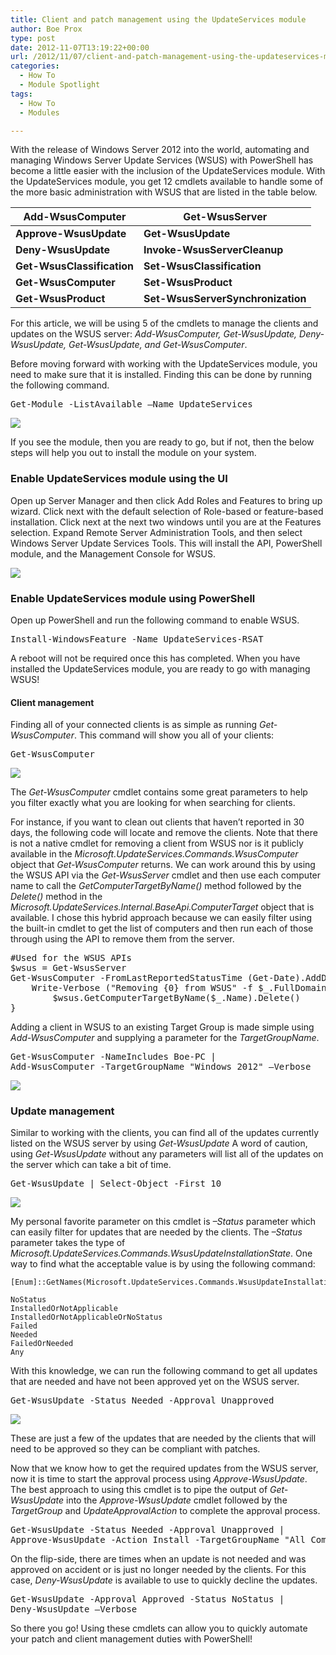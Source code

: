 ```yaml
---
title: Client and patch management using the UpdateServices module
author: Boe Prox
type: post
date: 2012-11-07T13:19:22+00:00
url: /2012/11/07/client-and-patch-management-using-the-updateservices-module/
categories:
  - How To
  - Module Spotlight
tags:
  - How To
  - Modules

---
```

With the release of Windows Server 2012 into the world, automating and managing Windows Server Update Services (WSUS) with PowerShell has become a little easier with the inclusion of the UpdateServices module. With the UpdateServices module, you get 12 cmdlets available to handle some of the more basic administration with WSUS that are listed in the table below.

| **Add-WsusComputer**       | **Get-WsusServer**                |
| -------------------------- | --------------------------------- |
| **Approve-WsusUpdate**     | **Get-WsusUpdate**                |
| **Deny-WsusUpdate**        | **Invoke-WsusServerCleanup**      |
| **Get-WsusClassification** | **Set-WsusClassification**        |
| **Get-WsusComputer**       | **Set-WsusProduct**               |
| **Get-WsusProduct**        | **Set-WsusServerSynchronization** |

For this article, we will be using 5 of the cmdlets to manage the clients and updates on the WSUS server: _Add-WsusComputer, Get-WsusUpdate, Deny-WsusUpdate, Get-WsusUpdate, and Get-WsusComputer_.

Before moving forward with working with the UpdateServices module, you need to make sure that it is installed. Finding this can be done by running the following command.

<pre class="brush: powershell; title: ; notranslate" title="">Get-Module -ListAvailable –Name UpdateServices</pre>

![](/images/BoeWsus1.png)

If you see the module, then you are ready to go, but if not, then the below steps will help you out to install the module on your system.

### Enable UpdateServices module using the UI

Open up Server Manager and then click Add Roles and Features to bring up wizard. Click next with the default selection of Role-based or feature-based installation. Click next at the next two windows until you are at the Features selection. Expand Remote Server Administration Tools, and then select Windows Server Update Services Tools. This will install the API, PowerShell module, and the Management Console for WSUS.

![](/images/BoeWsus2.png)

### Enable UpdateServices module using PowerShell

Open up PowerShell and run the following command to enable WSUS.

<pre class="brush: powershell; title: ; notranslate" title="">Install-WindowsFeature -Name UpdateServices-RSAT</pre>

A reboot will not be required once this has completed. When you have installed the UpdateServices module, you are ready to go with managing WSUS!

#### Client management

Finding all of your connected clients is as simple as running _Get-WsusComputer_. This command will show you all of your clients:

<pre class="brush: powershell; title: ; notranslate" title="">Get-WsusComputer</pre>

![](/images/BoeWsus3.png)

The _Get-WsusComputer_ cmdlet contains some great parameters to help you filter exactly what you are looking for when searching for clients.

For instance, if you want to clean out clients that haven’t reported in 30 days, the following code will locate and remove the clients. Note that there is not a native cmdlet for removing a client from WSUS nor is it publicly available in the _Microsoft.UpdateServices.Commands.WsusComputer_ object that _Get-WsusComputer_ returns. We can work around this by using the WSUS API via the _Get-WsusServer_ cmdlet and then use each computer name to call the _GetComputerTargetByName()_ method followed by the _Delete()_ method in the _Microsoft.UpdateServices.Internal.BaseApi.ComputerTarget_ object that is available. I chose this hybrid approach because we can easily filter using the built-in cmdlet to get the list of computers and then run each of those through using the API to remove them from the server.

<pre class="brush: powershell; title: ; notranslate" title="">#Used for the WSUS APIs
$wsus = Get-WsusServer
Get-WsusComputer -FromLastReportedStatusTime (Get-Date).AddDays(-30) | ForEach-Object {
	Write-Verbose ("Removing {0} from WSUS" -f $_.FullDomainName)
        $wsus.GetComputerTargetByName($_.Name).Delete()
}</pre>

Adding a client in WSUS to an existing Target Group is made simple using _Add-WsusComputer_ and supplying a parameter for the _TargetGroupName_.

<pre class="brush: powershell; title: ; notranslate" title="">Get-WsusComputer -NameIncludes Boe-PC |
Add-WsusComputer -TargetGroupName "Windows 2012" –Verbose
</pre>

![](/images/BoeWsus4.png)

### Update management

Similar to working with the clients, you can find all of the updates currently listed on the WSUS server by using _Get-WsusUpdate_ A word of caution, using _Get-WsusUpdate_ without any parameters will list all of the updates on the server which can take a bit of time.

<pre class="brush: powershell; title: ; notranslate" title="">Get-WsusUpdate | Select-Object -First 10</pre>

![](/images/BoeWsus5.png)

My personal favorite parameter on this cmdlet is _–Status_ parameter which can easily filter for updates that are needed by the clients. The _–Status_ parameter takes the type of _Microsoft.UpdateServices.Commands.WsusUpdateInstallationState_. One way to find what the acceptable value is by using the following command:

```
[Enum]::GetNames(Microsoft.UpdateServices.Commands.WsusUpdateInstallationState)

NoStatus
InstalledOrNotApplicable
InstalledOrNotApplicableOrNoStatus
Failed
Needed
FailedOrNeeded
Any
```

With this knowledge, we can run the following command to get all updates that are needed and have not been approved yet on the WSUS server.

<pre class="brush: powershell; title: ; notranslate" title="">Get-WsusUpdate -Status Needed -Approval Unapproved</pre>

![](/images/BoeWsus6.png)

These are just a few of the updates that are needed by the clients that will need to be approved so they can be compliant with patches.

Now that we know how to get the required updates from the WSUS server, now it is time to start the approval process using _Approve-WsusUpdate_. The best approach to using this cmdlet is to pipe the output of _Get-WsusUpdate_ into the _Approve-WsusUpdate_ cmdlet followed by the _TargetGroup_ and _UpdateApprovalAction_ to complete the approval process.

<pre class="brush: powershell; title: ; notranslate" title="">Get-WsusUpdate -Status Needed -Approval Unapproved |
Approve-WsusUpdate -Action Install -TargetGroupName "All Computers" –Verbose</pre>

On the flip-side, there are times when an update is not needed and was approved on accident or is just no longer needed by the clients. For this case, _Deny-WsusUpdate_ is available to use to quickly decline the updates.

<pre class="brush: powershell; title: ; notranslate" title="">Get-WsusUpdate -Approval Approved -Status NoStatus |
Deny-WsusUpdate –Verbose</pre>

So there you go! Using these cmdlets can allow you to quickly automate your patch and client management duties with PowerShell!